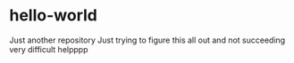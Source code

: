 # hello-world
Just another repository
Just trying to figure this all out and not succeeding
very difficult
helpppp
